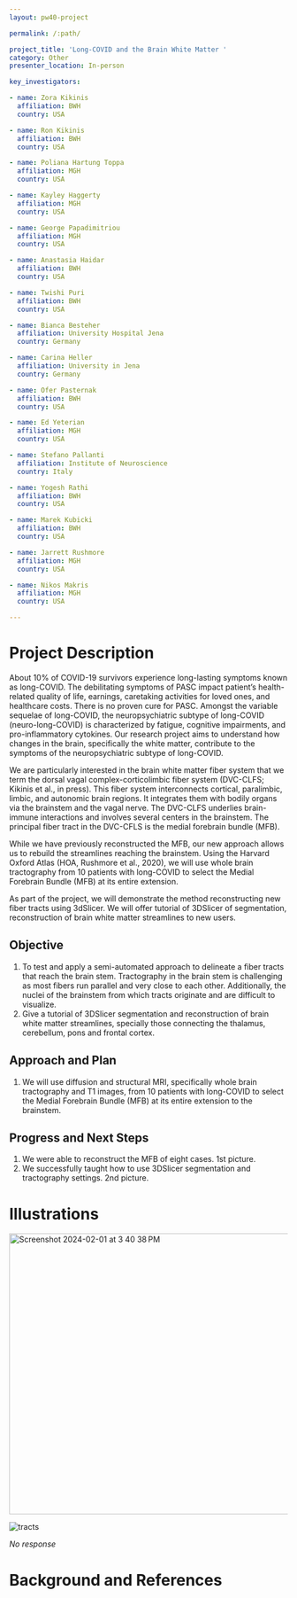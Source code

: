 ```yaml
---
layout: pw40-project

permalink: /:path/

project_title: 'Long-COVID and the Brain White Matter '
category: Other
presenter_location: In-person

key_investigators:

- name: Zora Kikinis
  affiliation: BWH
  country: USA

- name: Ron Kikinis
  affiliation: BWH
  country: USA

- name: Poliana Hartung Toppa
  affiliation: MGH
  country: USA

- name: Kayley Haggerty
  affiliation: MGH
  country: USA

- name: George Papadimitriou
  affiliation: MGH
  country: USA

- name: Anastasia Haidar
  affiliation: BWH
  country: USA

- name: Twishi Puri
  affiliation: BWH
  country: USA

- name: Bianca Besteher
  affiliation: University Hospital Jena
  country: Germany

- name: Carina Heller
  affiliation: University in Jena
  country: Germany

- name: Ofer Pasternak
  affiliation: BWH
  country: USA

- name: Ed Yeterian
  affiliation: MGH
  country: USA

- name: Stefano Pallanti
  affiliation: Institute of Neuroscience
  country: Italy

- name: Yogesh Rathi
  affiliation: BWH
  country: USA

- name: Marek Kubicki
  affiliation: BWH
  country: USA

- name: Jarrett Rushmore
  affiliation: MGH
  country: USA

- name: Nikos Makris
  affiliation: MGH
  country: USA

---
```


# Project Description

<!-- Add a short paragraph describing the project. -->

About 10% of COVID-19 survivors experience long-lasting symptoms known as long-COVID. The debilitating symptoms of PASC impact patient’s health-related quality of life, earnings, caretaking activities for loved ones, and healthcare costs. There is no proven cure for PASC. Amongst the variable sequelae of long-COVID, the neuropsychiatric subtype of long-COVID (neuro-long-COVID) is characterized by fatigue, cognitive impairments, and pro-inflammatory cytokines. Our research project aims to understand how changes in the brain, specifically the white matter, contribute to the symptoms of the neuropsychiatric subtype of long-COVID.

We are particularly interested in the brain white matter fiber system that we term the dorsal vagal complex-corticolimbic fiber system (DVC-CLFS; Kikinis et al., in press). This fiber system interconnects cortical, paralimbic, limbic, and autonomic brain regions. It integrates them with bodily organs via the brainstem and the vagal nerve. The DVC-CLFS underlies brain-immune interactions and involves several centers in the brainstem. The principal fiber tract in the DVC-CFLS is the medial forebrain bundle (MFB).

While we have previously reconstructed the MFB, our new approach allows us to rebuild the streamlines reaching the brainstem. Using the Harvard Oxford Atlas (HOA, Rushmore et al., 2020), we will use whole brain tractography from 10 patients with long-COVID to select the Medial Forebrain Bundle (MFB) at its entire extension.

As part of the project, we will demonstrate the method reconstructing new fiber tracts using 3dSlicer. We will offer tutorial of 3DSlicer of segmentation, reconstruction of brain white matter streamlines to new users.

## Objective

<!-- Describe here WHAT you would like to achieve (what you will have as end result). -->

1.  To test and apply a semi-automated approach to delineate a fiber tracts that reach the brain stem. Tractography in the brain stem is challenging as most fibers run parallel and very close to each other. Additionally, the nuclei of the brainstem from which tracts originate and are difficult to visualize.
2.  Give a tutorial of 3DSlicer segmentation and reconstruction of brain white matter streamlines, specially those connecting the thalamus, cerebellum, pons and frontal cortex.

## Approach and Plan

<!-- Describe here HOW you would like to achieve the objectives stated above. -->

1. We will use diffusion and structural MRI, specifically whole brain tractography and T1 images, from 10 patients with long-COVID to select the Medial Forebrain Bundle (MFB) at its entire extension to the brainstem.

## Progress and Next Steps

<!-- Update this section as you make progress, describing of what you have ACTUALLY DONE.
     If there are specific steps that you could not complete then you can describe them here, too. -->

1.  We were able to reconstruct the MFB of eight cases. 1st picture.
2.  We successfully taught how to use 3DSlicer segmentation and tractography settings. 2nd picture.

# Illustrations

<!-- Add pictures and links to videos that demonstrate what has been accomplished. --><img width="507" alt="Screenshot 2024-02-01 at 3 40 38 PM" src="https://github.com/NA-MIC/ProjectWeek/assets/47013972/35d0c442-b8ce-4ded-90fd-9c73b636c91d">
![tracts](https://github.com/NA-MIC/ProjectWeek/assets/47013972/bfda77ef-f995-4480-9853-f34716534b38)



*No response*

# Background and References

<!-- If you developed any software, include link to the source code repository.
     If possible, also add links to sample data, and to any relevant publications. -->
